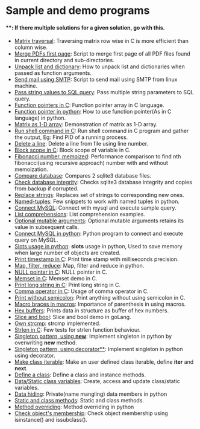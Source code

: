 # Sample and demo programs

#### **: If there multiple solutions for a given solution, go with this.

- [Matrix traversal](matrix_traversal_performance.c): Traversing matrix row wise in C is more efficient than column wise.
- [Merge PDFs first page](merge_all_pdfs_first_page.sh): Script to merge first page of all PDF files found in current directory and sub-directories.
- [Unpack list and dictionary](unpack_list_dict.py): How to unpack list and dictionaries when passed as function arguments.
- [Send mail using SMTP](sendmail.py): Script to send mail using SMTP from linux machine.
- [Pass string values to SQL query](string_params_in_sql.py): Pass multiple string parameters to SQL query.
- [Function pointers in C](function_pointer_arrays.c): Function pointer array in C language.
- [Function pointer in python](python_function_pointer.py): How to use function pointer(As in C language) in python.
- [Matrix as 1-D array](matrix_as_1d_array.c): Demonstration of matrix as 1-D array.
- [Run shell command in C](get_pid_of_other_process.c): Run shell command in C program and gather the output, Eg: Find PID of a running process.
- [Delete a line](delete_a_line.c): Delete a line from file using line number.
- [Block scope in C](var_block_scope.c): Block scope of variable in C.
- [Fibonacci number, memoized](memoized_fibonacci.py): Performance comparison to find nth fibonacci(using recursive approach) number with and without memoization.
- [Compare database](db_cmp.sh): Compares 2 sqlite3 database files.
- [Check database integrity](db_backup.sh): Checks sqlite3 database integrity and copies from backup if corrupted.
- [Replace strings](replace.sh): Replaces set of strings to corresponding new ones.
- [Named-tuples](named_tuple.py): Few snippets to work with named tuples in python.
- [Connect MySQL](connect_mysql.c): Connect with mysql and execute sample query.
- [List comprehensions](list_comprehensions.py): List comprehension examples.
- [Optional mutable arguments](mutable_arguments_ctxt.py): Optional mutable arguments retains its value in subsequent calls.
- [Connect MySQL in python](connect_mysql.py): Python program to connect and execute query on MySQL.
- [Slots usage in python](slots_usage.py): __slots__ usage in python, Used to save memory when large number of objects are created.
- [Print timestamp in C](print_timestamp.c): Print time stamp with milliseconds precision.
- [Map, filter, reduce](map_filter_reduce.py): Map, filter and reduce in python.
- [NULL pointer in C](null_pointer.c): NULL pointer in C.
- [Memset in C](my_memset.c): Memset demo in C.
- [Print long string in C](print_long_strings.c): Print long string in C.
- [Comma operator in C](comma_operator.c): Usage of comma operator in C.
- [Print without semicolon](print_without_sem.c): Print anything without using semicolon in C.
- [Macro braces in macros](macro_braces.c): Importance of parenthesis in using macros.
- [Hex buffers](save_buffer.c): Prints data in structure as buffer of hex numbers.
- [Slice and bool](slice_bool.go): Slice and bool demo in goLang.
- [Own strcmp](str_cmp.c): strcmp implemented.
- [Strlen in C](strlen_test.c): Few tests for strlen function behaviour.
- [Singleton pattern, using __new__](singleton_class_using_new.py): Implement singleton in python by overwriting __new__ method.
- [Singleton pattern, using decorator**](singleton_class_using_decorator.py): Implement singleton in python using decorator.
- [Make class iterable](python/make_class_iterable.py): Make an user defined class iterable, define __iter__ and __next__.
- [Define a class](python/class_defining.py): Define a class and instance methods.
- [Data/Static class variables](python/class_data_variable.py): Create, access and update class/static variables.
- [Data hiding](python/class_data_hiding.py): Private(name mangling) data members in python
- [Static and class methods](python/class_static_and_class_methods.py): Static and class methods.
- [Method overriding](python/class_method_overriding.py): Method overriding in python
- [Check object's membership](python/class_check_object_membership.py): Check object membership using isinstance() and issubclass().
